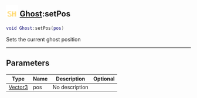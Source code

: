 ## <img src="../../.gitbook/assets/shared.png" width="32" height="32" /> [Ghost](../ghost/README.md):setPos

```lua
void Ghost:setPos(pos)
```

Sets the current ghost position

-----------------
## Parameters

| Type   | Name | Description | Optional |
| ------ | ---- | ----------- | -------: |
| [Vector3](../vector3/README.md) | pos | No description |  |
